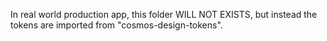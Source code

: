 In real world production app, this folder WILL NOT EXISTS, but instead the tokens are imported from "cosmos-design-tokens".